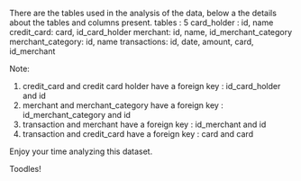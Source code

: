 There are the tables used in the analysis of the data, below a the details about the tables and columns present.
tables : 5
card_holder : id, name
credit_card: card, id_card_holder
merchant: id, name, id_merchant_category
merchant_category: id, name
transactions: id, date, amount, card, id_merchant

Note: 
1. credit_card and credit card holder have a foreign key : id_card_holder and id
2. merchant and merchant_category have a foreign key : id_merchant_category and id
3. transaction and merchant have a foreign key : id_merchant and id
4. transaction and credit_card have a foreign key : card and card

Enjoy your time analyzing this dataset.

Toodles!
